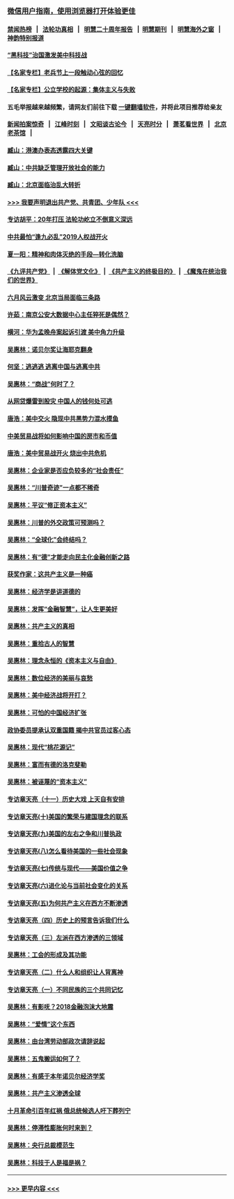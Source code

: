 ### [微信用户指南，使用浏览器打开体验更佳](https://github.com/gfw-breaker/banned-news1/blob/master/indexes/wechat-guide.md?t=0)
#### [禁闻热榜](热点新闻.md?t=0)  &nbsp;&nbsp;|&nbsp;&nbsp; [法轮功真相](https://github.com/gfw-breaker/truth/blob/master/README.md?t=0) &nbsp;&nbsp;|&nbsp;&nbsp; [明慧二十周年报告](https://github.com/gfw-breaker/mh-reports/blob/master/README.md?t=0) &nbsp;&nbsp;|&nbsp;&nbsp;[明慧期刊](https://github.com/gfw-breaker/mh-qikan) &nbsp;&nbsp;|&nbsp;&nbsp; [明慧海外之窗](https://github.com/gfw-breaker/mh-news/blob/master/README.md?t=0) &nbsp;&nbsp;|&nbsp;&nbsp; [神韵特别报道](https://github.com/gfw-breaker/mh-news/blob/master/shenyun.md?t=0)
#### [“黑科技”治国激发美中科技战](../pages/nsc423/n11638056.md?t=02050901) 
#### [【名家专栏】老兵节上一段触动心弦的回忆](../pages/nsc423/n11646016.md?t=02050901) 
#### [【名家专栏】公立学校的起源：集体主义与失败](../pages/nsc423/n11601833.md?t=02050901) 
#### 五毛举报越来越频繁，请网友们前往下载 [一键翻墙软件](https://github.com/gfw-breaker/ssr-accounts)，并将此项目推荐给亲友
#### [新闻拍案惊奇](https://github.com/gfw-breaker/banned-news1/blob/master/pages/link4.md) &nbsp;&nbsp;|&nbsp;&nbsp; [江峰时刻](https://github.com/gfw-breaker/banned-news1/blob/master/pages/link4.md) &nbsp;&nbsp;|&nbsp;&nbsp; [文昭谈古论今](https://github.com/gfw-breaker/banned-news1/blob/master/pages/link4.md) &nbsp;&nbsp;|&nbsp;&nbsp; [天亮时分](https://github.com/gfw-breaker/banned-news1/blob/master/pages/link4.md) &nbsp;&nbsp;|&nbsp;&nbsp; [萧茗看世界](https://github.com/gfw-breaker/banned-news1/blob/master/pages/link4.md) &nbsp;&nbsp;|&nbsp;&nbsp; [北京老茶馆](https://github.com/gfw-breaker/banned-news1/blob/master/pages/link4.md) &nbsp;&nbsp;|&nbsp;&nbsp; 
#### [臧山：港澳办表态透露四大关键](../pages/nsc423/n11421628.md?t=02050901) 
#### [臧山：中共缺乏管理开放社会的能力](../pages/nsc423/n11407457.md?t=02050901) 
#### [臧山：北京面临治乱大转折](../pages/nsc423/n11406895.md?t=02050901) 
#### [>>> 我要声明退出共产党、共青团、少年队 <<<](https://github.com/begood0513/goodnews/blob/master/quit/letter.md) 
#### [专访胡平：20年打压 法轮功屹立不倒意义深远](../pages/nsc423/n11398800.md?t=02050901) 
#### [中共最怕“逢九必乱”2019人权战开火](../pages/nsc423/n11385248.md?t=02050901) 
#### [夏一阳：精神和肉体灭绝的手段—转化洗脑](../pages/nsc423/n11368250.md?t=02050901) 
#### [《九评共产党》](https://github.com/begood0513/9ping.md/blob/master/README.md) &nbsp;|&nbsp; [《解体党文化》](../../../../jtdwh.md/blob/master/README.md)  &nbsp;|&nbsp; [《共产主义的终极目的》](../../../../gczydzjmd.md/blob/master/README.md) &nbsp;|&nbsp; [《魔鬼在统治我们的世界》](../../../../mgztzwmdsj.md/blob/master/README.md) 
#### [六月风云激变 北京当局面临三条路](../pages/nsc423/n11313668.md?t=02050901) 
#### [许茹：南京公安大数据中心主任猝死是偶然？](../pages/nsc423/n11064744.md?t=02050901) 
#### [横河：华为孟晚舟案起诉引渡 美中角力升级](../pages/nsc423/n11027230.md?t=02050901) 
#### [吴惠林：诺贝尔奖让海耶克翻身](../pages/nsc423/n10890049.md?t=02050901) 
#### [何坚：逃逃逃 逃离中国与逃离中共](../pages/nsc423/n10592891.md?t=02050901) 
#### [吴惠林：“商战”何时了？](../pages/nsc423/n10573558.md?t=02050901) 
#### [从网贷爆雷到股灾 中国人的钱何处可逃](../pages/nsc423/n10572800.md?t=02050901) 
#### [唐浩：美中交火 隐现中共黑势力混水摸鱼](../pages/nsc423/n10544040.md?t=02050901) 
#### [中美贸易战将如何影响中国的房市和币值](../pages/nsc423/n10543697.md?t=02050901) 
#### [唐浩：美中贸易战开火 烧出中共危机](../pages/nsc423/n10540126.md?t=02050901) 
#### [吴惠林：企业家是否应负较多的“社会责任”](../pages/nsc423/n10535022.md?t=02050901) 
#### [吴惠林：“川普奇迹”一点都不稀奇](../pages/nsc423/n10512808.md?t=02050901) 
#### [吴惠林：平议“修正资本主义”](../pages/nsc423/n10495724.md?t=02050901) 
#### [吴惠林：川普的外交政策可预测吗？](../pages/nsc423/n10462387.md?t=02050901) 
#### [吴惠林：“全球化”会终结吗？](../pages/nsc423/n10452838.md?t=02050901) 
#### [吴惠林：有“德”才能走向民主化金融创新之路](../pages/nsc423/n10432292.md?t=02050901) 
#### [获奖作家：这共产主义是一种癌](../pages/nsc423/n10431541.md?t=02050901) 
#### [吴惠林：经济学是讲道德的](../pages/nsc423/n10398014.md?t=02050901) 
#### [吴惠林：发挥“金融智慧”，让人生更美好](../pages/nsc423/n10375019.md?t=02050901) 
#### [吴惠林：共产主义的真相](../pages/nsc423/n10351394.md?t=02050901) 
#### [吴惠林：重拾古人的智慧](../pages/nsc423/n10337691.md?t=02050901) 
#### [吴惠林：理念永恒的《资本主义与自由》](../pages/nsc423/n10316274.md?t=02050901) 
#### [吴惠林：数位经济的美丽与哀愁](../pages/nsc423/n10292946.md?t=02050901) 
#### [吴惠林：美中经济战将开打？](../pages/nsc423/n10258825.md?t=02050901) 
#### [吴惠林：可怕的中国经济扩张](../pages/nsc423/n10219147.md?t=02050901) 
#### [政协委员提承认双重国籍 揭中共官员过客心态](../pages/nsc423/n10208809.md?t=02050901) 
#### [吴惠林：现代“桃花源记”](../pages/nsc423/n10185234.md?t=02050901) 
#### [吴惠林：富而有德的洛克斐勒](../pages/nsc423/n10142264.md?t=02050901) 
#### [吴惠林：被诬蔑的“资本主义”](../pages/nsc423/n10124816.md?t=02050901) 
#### [专访章天亮（十一）历史大戏 上天自有安排](../pages/nsc423/n10094905.md?t=02050901) 
#### [专访章天亮(十)美国的繁荣与建国理念的联系](../pages/nsc423/n10094899.md?t=02050901) 
#### [专访章天亮(九)美国的左右之争和川普执政](../pages/nsc423/n10094889.md?t=02050901) 
#### [专访章天亮(八)怎么看待美国的一些社会现象](../pages/nsc423/n10094857.md?t=02050901) 
#### [专访章天亮(七)传统与现代——美国价值之争](../pages/nsc423/n10093140.md?t=02050901) 
#### [专访章天亮(六)进化论与当前社会变化的关系](../pages/nsc423/n10092036.md?t=02050901) 
#### [专访章天亮(五)为何共产主义在西方不断渗透](../pages/nsc423/n10083620.md?t=02050901) 
#### [专访章天亮（四）历史上的预言告诉我们什么](../pages/nsc423/n10083606.md?t=02050901) 
#### [专访章天亮（三）左派在西方渗透的三领域](../pages/nsc423/n10081115.md?t=02050901) 
#### [吴惠林：工会的形成及其功能](../pages/nsc423/n10080633.md?t=02050901) 
#### [专访章天亮（二）什么人和组织让人背离神](../pages/nsc423/n10076637.md?t=02050901) 
#### [专访章天亮（一）不同民族的三个共同记忆](../pages/nsc423/n10074188.md?t=02050901) 
#### [吴惠林：有影呒？2018金融泡沫大地震](../pages/nsc423/n10040534.md?t=02050901) 
#### [吴惠林：“爱情”这个东西](../pages/nsc423/n10019423.md?t=02050901) 
#### [吴惠林：由台湾劳动部政次请辞说起](../pages/nsc423/n9979679.md?t=02050901) 
#### [吴惠林：五鬼搬运如何了？](../pages/nsc423/n9925338.md?t=02050901) 
#### [吴惠林：有感于本年诺贝尔经济学奖](../pages/nsc423/n9871883.md?t=02050901) 
#### [吴惠林：共产主义渗透全球](../pages/nsc423/n9812748.md?t=02050901) 
#### [十月革命引百年红祸 俄总统候选人吁下葬列宁](../pages/nsc423/n9810182.md?t=02050901) 
#### [吴惠林：停滞性膨胀何时来到？](../pages/nsc423/n9764136.md?t=02050901) 
#### [吴惠林：央行总裁模范生](../pages/nsc423/n9728134.md?t=02050901) 
#### [吴惠林：科技于人是福是祸？](../pages/nsc423/n9672982.md?t=02050901) 

----
#### [ >>> 更早内容 <<< ](../indexes/nsc423-earlier.md)
